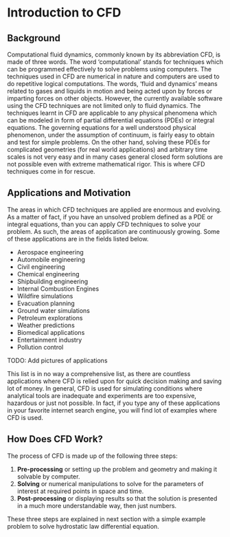 # Introduction to CFD
## Background
Computational fluid dynamics, commonly known by its abbreviation CFD, is made of three words. The word ‘computational’ stands for techniques which can be programmed effectively to solve problems using computers. The techniques used in CFD are numerical in nature and computers are used to do repetitive logical computations. The words, ‘fluid and dynamics’ means related to gases and liquids in motion and being acted upon by forces or imparting forces on other objects. However, the currently available software using the CFD techniques are not limited only to fluid dynamics. The techniques learnt in CFD are applicable to any physical phenomena which can be modeled in form of partial differential equations (PDEs) or integral equations. The governing equations for a well understood physical phenomenon, under the assumption of continuum, is fairly easy to obtain and test for simple problems. On the other hand, solving these PDEs for complicated geometries (for real world applications) and arbitrary time scales is not very easy and in many cases general closed form solutions are not possible even with extreme mathematical rigor. This is where CFD techniques come in for rescue.

## Applications and Motivation
The areas in which CFD techniques are applied are enormous and evolving. As a matter of fact, if you have an unsolved problem defined as a PDE or integral equations, than you can apply CFD techniques to solve your problem. As such, the areas of application are continuously growing. Some of these applications are in the fields listed below.

- Aerospace engineering
- Automobile engineering
- Civil engineering
- Chemical engineering
- Shipbuilding engineering
- Internal Combustion Engines
- Wildfire simulations
- Evacuation planning
- Ground water simulations
- Petroleum explorations
- Weather predictions
- Biomedical applications
- Entertainment industry
- Pollution control

TODO: Add pictures of applications

This list is in no way a comprehensive list, as there are countless applications where CFD is relied upon for quick decision making and saving lot of money. In general, CFD is used for simulating conditions where analytical tools are inadequate and experiments are too expensive, hazardous or just not possible. In fact, if you type any of these applications in your favorite internet search engine, you will find lot of examples where CFD is used.

## How Does CFD Work?
The process of CFD is made up of the following three steps:
1. **Pre-processing** or setting up the problem and geometry and making it solvable by computer.
2. **Solving** or numerical manipulations to solve for the parameters of interest at required points in space and time.
3. **Post-processing** or displaying results so that the solution is presented in a much more understandable way, then just numbers.

These three steps are explained in next section with a simple example problem to solve hydrostatic law differential equation.


